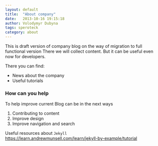 ```yaml
---
layout: default
title:  "About company"
date:   2013-10-16 19:15:18
author: Volodymyr Dubyna
tags: speroteck
category: about
---
```


This is draft version of company blog on the way of migration to full functional version
There we will collect content. But it can be useful even now for developers.

There you can find:

* News about the company
* Useful tutorials

### How can you help

To help improve current Blog can be in the next ways

1. Contributing to content
2. Improve design
3. Improve navigation and search

Useful resources about `Jekyll`
https://learn.andrewmunsell.com/learn/jekyll-by-example/tutorial



